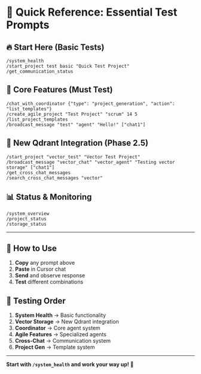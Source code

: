 # 🚀 **Quick Reference: Essential Test Prompts**

## **🔥 Start Here (Basic Tests)**

```
/system_health
/start_project test basic "Quick Test Project"
/get_communication_status
```

## **🎯 Core Features (Must Test)**

```
/chat_with_coordinator {"type": "project_generation", "action": "list_templates"}
/create_agile_project "Test Project" "scrum" 14 5
/list_project_templates
/broadcast_message "test" "agent" "Hello!" ["chat1"]
```

## **💾 New Qdrant Integration (Phase 2.5)**

```
/start_project "vector_test" "Vector Test Project"
/broadcast_message "vector_chat" "vector_agent" "Testing vector storage" ["chat1"]
/get_cross_chat_messages
/search_cross_chat_messages "vector"
```

## **📊 Status & Monitoring**

```
/system_overview
/project_status
/storage_status
```

---

## **📱 How to Use**

1. **Copy** any prompt above
2. **Paste** in Cursor chat
3. **Send** and observe response
4. **Test** different combinations

## **🎯 Testing Order**

1. **System Health** → Basic functionality
2. **Vector Storage** → New Qdrant integration  
3. **Coordinator** → Core agent system
4. **Agile Features** → Specialized agents
5. **Cross-Chat** → Communication system
6. **Project Gen** → Template system

---

**Start with `/system_health` and work your way up! 🚀**
